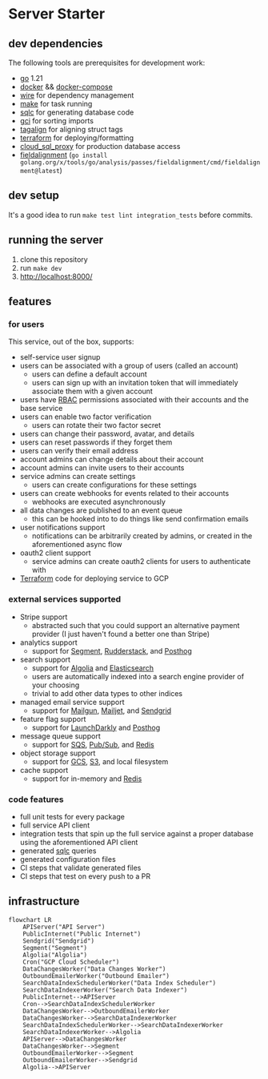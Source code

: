 # Server Starter

## dev dependencies

The following tools are prerequisites for development work:

- [go](https://golang.org/) 1.21
- [docker](https://docs.docker.com/get-docker/) &&  [docker-compose](https://docs.docker.com/compose/install/)
- [wire](https://github.com/google/wire) for dependency management
- [make](https://www.gnu.org/software/make/) for task running
- [sqlc](https://sqlc.dev/) for generating database code
- [gci](https://www.github.com/daixiang0/gci) for sorting imports
- [tagalign](https://www.github.com/4meepo/tagalign) for aligning struct tags
- [terraform](https://learn.hashicorp.com/tutorials/terraform/install-cli) for deploying/formatting
- [cloud_sql_proxy](https://cloud.google.com/sql/docs/postgres/sql-proxy) for production database access
- [fieldalignment](https://pkg.go.dev/golang.org/x/tools/go/analysis/passes/fieldalignment) (`go install golang.org/x/tools/go/analysis/passes/fieldalignment/cmd/fieldalignment@latest`)

## dev setup

It's a good idea to run `make test lint integration_tests` before commits.

## running the server

1. clone this repository
2. run `make dev`
3. [http://localhost:8000/](http://localhost:8000/)

## features

### for users

This service, out of the box, supports:
- self-service user signup
- users can be associated with a group of users (called an account)
  - users can define a default account
  - users can sign up with an invitation token that will immediately associate them with a given account
- users have [RBAC](https://en.wikipedia.org/wiki/Role-based_access_control) permissions associated with their accounts and the base service
- users can enable two factor verification
  - users can rotate their two factor secret
- users can change their password, avatar, and details
- users can reset passwords if they forget them
- users can verify their email address
- account admins can change details about their account
- account admins can invite users to their accounts
- service admins can create settings
  - users can create configurations for these settings
- users can create webhooks for events related to their accounts
  - webhooks are executed asynchronously
- all data changes are published to an event queue
  - this can be hooked into to do things like send confirmation emails
- user notifications support
  - notifications can be arbitrarily created by admins, or created in the aforementioned async flow
- oauth2 client support
  - service admins can create oauth2 clients for users to authenticate with
- [Terraform](https://www.terraform.io/) code for deploying service to GCP

### external services supported

- Stripe support
  - abstracted such that you could support an alternative payment provider (I just haven't found a better one than Stripe)
- analytics support
  - support for [Segment](https://segment.com/), [Rudderstack](https://www.rudderstack.com/), and [Posthog](https://posthog.com/product-analytics)
- search support
  - support for [Algolia](https://www.algolia.com/) and [Elasticsearch](https://www.elastic.co/elasticsearch)
  - users are automatically indexed into a search engine provider of your choosing
  - trivial to add other data types to other indices
- managed email service support
  - support for [Mailgun](https://www.mailgun.com), [Mailjet](https://www.mailjet.com/), and [Sendgrid](https://sendgrid.com/en-us/solutions/email-api)
- feature flag support
  - support for [LaunchDarkly](https://launchdarkly.com/) and [Posthog](https://posthog.com/feature-flags)
- message queue support
  - support for [SQS](https://aws.amazon.com/sqs/), [Pub/Sub](https://cloud.google.com/pubsub/docs/overview), and [Redis](https://redis.io/)
- object storage support
  - support for [GCS](https://cloud.google.com/storage), [S3](https://aws.amazon.com/s3/), and local filesystem
- cache support
  - support for in-memory and [Redis](https://redis.io/)

### code features

- full unit tests for every package
- full service API client
- integration tests that spin up the full service against a proper database using the aforementioned API client
- generated [sqlc](https://sqlc.dev/) queries
- generated configuration files
- CI steps that validate generated files
- CI steps that test on every push to a PR

## infrastructure

```mermaid
flowchart LR
    APIServer("API Server")
    PublicInternet("Public Internet")
    Sendgrid("Sendgrid")
    Segment("Segment")
    Algolia("Algolia")
    Cron("GCP Cloud Scheduler")
    DataChangesWorker("Data Changes Worker")
    OutboundEmailerWorker("Outbound Emailer")
    SearchDataIndexSchedulerWorker("Data Index Scheduler")
    SearchDataIndexerWorker("Search Data Indexer")
    PublicInternet-->APIServer
    Cron-->SearchDataIndexSchedulerWorker
    DataChangesWorker-->OutboundEmailerWorker
    DataChangesWorker-->SearchDataIndexerWorker
    SearchDataIndexSchedulerWorker-->SearchDataIndexerWorker
    SearchDataIndexerWorker-->Algolia
    APIServer-->DataChangesWorker
    DataChangesWorker-->Segment
    OutboundEmailerWorker-->Segment
    OutboundEmailerWorker-->Sendgrid
    Algolia-->APIServer
```
